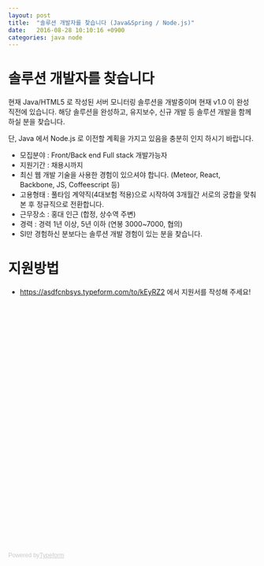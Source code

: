 ```yaml
---
layout: post
title:  "솔루션 개발자를 찾습니다 (Java&Spring / Node.js)"
date:   2016-08-28 10:10:16 +0900
categories: java node
---
```


# 솔루션 개발자를 찾습니다

현재 Java/HTML5 로 작성된 서버 모니터링 솔루션을 개발중이며 현재 v1.0 이 완성 직전에 있습니다.
해당 솔루션을 완성하고, 유지보수, 신규 개발 등 솔루션 개발을 함께 하실 분을 찾습니다.

단, Java 에서 Node.js 로 이전할 계획을 가지고 있음을 충분히 인지 하시기 바랍니다.

* 모집분야 : Front/Back end Full stack 개발가능자
* 지원기간 : 채용시까지
* 최신 웹 개발 기술을 사용한 경험이 있으셔야 합니다. (Meteor, React, Backbone, JS, Coffeescript 등)
* 고용형태 : 풀타임 계약직(4대보험 적용)으로 시작하여 3개월간 서로의 궁합을 맞춰 본 후 정규직으로 전환합니다.
* 근무장소 : 홍대 인근 (합정, 상수역 주변)
* 경력 : 경력 1년 이상, 5년 이하 (연봉 3000~7000, 협의)
* SI만 경험하신 분보다는 솔루션 개발 경험이 있는 분을 찾습니다.

# 지원방법

* https://asdfcnbsys.typeform.com/to/kEyRZ2 에서 지원서를 작성해 주세요!

<div class="typeform-widget" data-url="https://asdfcnbsys.typeform.com/to/kEyRZ2" data-text="Resume" style="width:100%;height:500px;"></div>
<script>(function(){var qs,js,q,s,d=document,gi=d.getElementById,ce=d.createElement,gt=d.getElementsByTagName,id='typef_orm',b='https://s3-eu-west-1.amazonaws.com/share.typeform.com/';if(!gi.call(d,id)){js=ce.call(d,'script');js.id=id;js.src=b+'widget.js';q=gt.call(d,'script')[0];q.parentNode.insertBefore(js,q)}})()</script>
<div style="font-family: Sans-Serif;font-size: 12px;color: #999;opacity: 0.5; padding-top: 5px;">Powered by<a href="https://www.typeform.com/examples/?utm_campaign=kEyRZ2&amp;utm_source=typeform.com-4357988-Basic&amp;utm_medium=typeform&amp;utm_content=typeform-embedded-poweredbytypeform&amp;utm_term=KO" style="color: #999" target="_blank">Typeform</a></div>